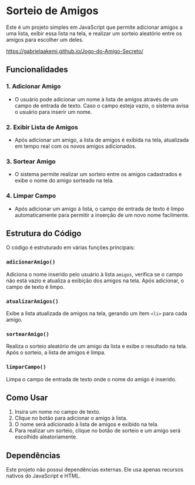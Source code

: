 # Sorteio de Amigos

Este é um projeto simples em JavaScript que permite adicionar amigos a uma lista, exibir essa lista na tela, e realizar um sorteio aleatório entre os amigos para escolher um deles.

https://gabrielaakemi.github.io/Jogo-do-Amigo-Secreto/

## Funcionalidades

### 1. **Adicionar Amigo**
- O usuário pode adicionar um nome à lista de amigos através de um campo de entrada de texto. Caso o campo esteja vazio, o sistema avisa o usuário para inserir um nome.
  
### 2. **Exibir Lista de Amigos**
- Após adicionar um amigo, a lista de amigos é exibida na tela, atualizada em tempo real com os novos amigos adicionados.

### 3. **Sortear Amigo**
- O sistema permite realizar um sorteio entre os amigos cadastrados e exibe o nome do amigo sorteado na tela.

### 4. **Limpar Campo**
- Após adicionar um amigo à lista, o campo de entrada de texto é limpo automaticamente para permitir a inserção de um novo nome facilmente.

## Estrutura do Código

O código é estruturado em várias funções principais:

### `adicionarAmigo()`
Adiciona o nome inserido pelo usuário à lista `amigos`, verifica se o campo não está vazio e atualiza a exibição dos amigos na tela. Após adicionar, o campo de texto é limpo.

### `atualizarAmigos()`
Exibe a lista atualizada de amigos na tela, gerando um item `<li>` para cada amigo.

### `sortearAmigo()`
Realiza o sorteio aleatório de um amigo da lista e exibe o resultado na tela. Após o sorteio, a lista de amigos é limpa.

### `limparCampo()`
Limpa o campo de entrada de texto onde o nome do amigo é inserido.

## Como Usar

1. Insira um nome no campo de texto.
2. Clique no botão para adicionar o amigo à lista.
3. O nome será adicionado à lista de amigos e exibido na tela.
4. Para realizar um sorteio, clique no botão de sorteio e um amigo será escolhido aleatoriamente.

## Dependências
Este projeto não possui dependências externas. Ele usa apenas recursos nativos do JavaScript e HTML.
